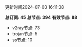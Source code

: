 更新时间2024-07-03 16:11:38

**总订阅: 45**
**总节点: 394**
**有效节点: 88**
- v2ray节点: 73
- trojan节点: 5
- ss节点: 10
